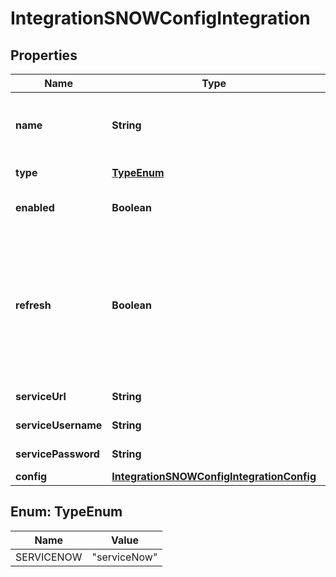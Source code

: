 

# IntegrationSNOWConfigIntegration

## Properties

Name | Type | Description | Notes
------------ | ------------- | ------------- | -------------
**name** | **String** | Name, a unique identifier for the integration | 
**type** | [**TypeEnum**](#TypeEnum) | Integration Type Code | 
**enabled** | **Boolean** | Set &#x60;true&#x60; to enable integration |  [optional]
**refresh** | **Boolean** | Pass &#x60;false&#x60; to skip refresh.  By default, refresh is done on update, when it is supported by the integration type.  |  [optional]
**serviceUrl** | **String** | ServiceNow Host | 
**serviceUsername** | **String** | ServiceNow Username | 
**servicePassword** | **String** | ServiceNow Password | 
**config** | [**IntegrationSNOWConfigIntegrationConfig**](IntegrationSNOWConfigIntegrationConfig.md) |  |  [optional]



## Enum: TypeEnum

Name | Value
---- | -----
SERVICENOW | &quot;serviceNow&quot;



